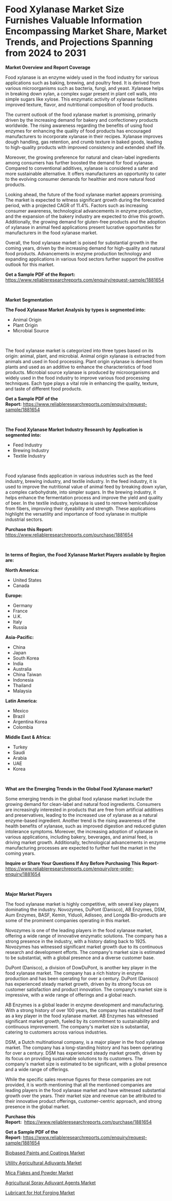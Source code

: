<p><h1>Food Xylanase Market Size Furnishes Valuable Information Encompassing Market Share, Market Trends, and Projections Spanning from 2024 to 2031</h1></p><p><strong>Market Overview and Report Coverage</strong></p>
<p><p>Food xylanase is an enzyme widely used in the food industry for various applications such as baking, brewing, and poultry feed. It is derived from various microorganisms such as bacteria, fungi, and yeast. Xylanase helps in breaking down xylan, a complex sugar present in plant cell walls, into simple sugars like xylose. This enzymatic activity of xylanase facilitates improved texture, flavor, and nutritional composition of food products.</p><p>The current outlook of the food xylanase market is promising, primarily driven by the increasing demand for bakery and confectionery products worldwide. The rising awareness regarding the benefits of using food enzymes for enhancing the quality of food products has encouraged manufacturers to incorporate xylanase in their recipes. Xylanase improves dough handling, gas retention, and crumb texture in baked goods, leading to high-quality products with improved consistency and extended shelf life.</p><p>Moreover, the growing preference for natural and clean-label ingredients among consumers has further boosted the demand for food xylanase. Compared to conventional additives, xylanase is considered a safer and more sustainable alternative. It offers manufacturers an opportunity to cater to the evolving consumer demands for healthier and more natural food products.</p><p>Looking ahead, the future of the food xylanase market appears promising. The market is expected to witness significant growth during the forecasted period, with a projected CAGR of 11.4%. Factors such as increasing consumer awareness, technological advancements in enzyme production, and the expansion of the bakery industry are expected to drive this growth. Additionally, the growing demand for gluten-free products and the adoption of xylanase in animal feed applications present lucrative opportunities for manufacturers in the food xylanase market.</p><p>Overall, the food xylanase market is poised for substantial growth in the coming years, driven by the increasing demand for high-quality and natural food products. Advancements in enzyme production technology and expanding applications in various food sectors further support the positive outlook for this market.</p></p>
<p><strong>Get a Sample PDF of the Report:</strong> <a href="https://www.reliableresearchreports.com/enquiry/request-sample/1881654">https://www.reliableresearchreports.com/enquiry/request-sample/1881654</a></p>
<p>&nbsp;</p>
<p><strong>Market Segmentation</strong></p>
<p><strong>The Food Xylanase Market Analysis by types is segmented into:</strong></p>
<p><ul><li>Animal Origin</li><li>Plant Origin</li><li>Microbial Source</li></ul></p>
<p>&nbsp;</p>
<p><p>The food xylanase market is categorized into three types based on its origin: animal, plant, and microbial. Animal origin xylanase is extracted from animals and used in food processing. Plant origin xylanase is derived from plants and used as an additive to enhance the characteristics of food products. Microbial source xylanase is produced by microorganisms and widely used in the food industry to improve various food processing techniques. Each type plays a vital role in enhancing the quality, texture, and taste of different food products.</p></p>
<p><strong>Get a Sample PDF of the Report:</strong>&nbsp;<a href="https://www.reliableresearchreports.com/enquiry/request-sample/1881654">https://www.reliableresearchreports.com/enquiry/request-sample/1881654</a></p>
<p>&nbsp;</p>
<p><strong>The Food Xylanase Market Industry Research by Application is segmented into:</strong></p>
<p><ul><li>Feed Industry</li><li>Brewing Industry</li><li>Textile Industry</li></ul></p>
<p>&nbsp;</p>
<p><p>Food xylanase finds application in various industries such as the feed industry, brewing industry, and textile industry. In the feed industry, it is used to improve the nutritional value of animal feed by breaking down xylan, a complex carbohydrate, into simpler sugars. In the brewing industry, it helps enhance the fermentation process and improve the yield and quality of beer. In the textile industry, xylanase is used to remove hemicellulose from fibers, improving their dyeability and strength. These applications highlight the versatility and importance of food xylanase in multiple industrial sectors.</p></p>
<p><strong>Purchase this Report:</strong>&nbsp; <a href="https://www.reliableresearchreports.com/purchase/1881654">https://www.reliableresearchreports.com/purchase/1881654</a></p>
<p>&nbsp;</p>
<p><strong>In terms of Region, the Food Xylanase Market Players available by Region are:</strong></p>
<p>
    <p> <strong> North America: </strong>
        <ul>
            <li>United States</li>
            <li>Canada</li>
        </ul>
        </p> 
    <p> <strong> Europe: </strong>
        <ul>
            <li>Germany</li>
            <li>France</li>
            <li>U.K.</li>
            <li>Italy</li>
            <li>Russia</li>
        </ul>
        </p> 
    <p> <strong> Asia-Pacific: </strong>
        <ul>
            <li>China</li>
            <li>Japan</li>
            <li>South Korea</li>
            <li>India</li>
            <li>Australia</li>
            <li>China Taiwan</li>
            <li>Indonesia</li>
            <li>Thailand</li>
            <li>Malaysia</li>
        </ul>
        </p> 
    <p> <strong> Latin America: </strong>
        <ul>
            <li>Mexico</li>
            <li>Brazil</li>
            <li>Argentina Korea</li>
            <li>Colombia</li>
        </ul>
        </p> 
    <p> <strong> Middle East & Africa: </strong>
        <ul>
            <li>Turkey</li>
            <li>Saudi</li>
            <li>Arabia</li>
            <li>UAE</li>
            <li>Korea</li>
        </ul>
    </p>
    </p>
<p>&nbsp;</p>
<p><strong>What are the Emerging Trends in the Global Food Xylanase market?</strong></p>
<p><p>Some emerging trends in the global food xylanase market include the growing demand for clean-label and natural food ingredients. Consumers are increasingly interested in products that are free from artificial additives and preservatives, leading to the increased use of xylanase as a natural enzyme-based ingredient. Another trend is the rising awareness of the health benefits of xylanase, such as improved digestion and reduced gluten intolerance symptoms. Moreover, the increasing adoption of xylanase in various applications, including bakery, beverages, and animal feed, is driving market growth. Additionally, technological advancements in enzyme manufacturing processes are expected to further fuel the market in the coming years.</p></p>
<p><strong>Inquire or Share Your Questions If Any Before Purchasing This Report</strong>- <a href="https://www.reliableresearchreports.com/enquiry/pre-order-enquiry/1881654">https://www.reliableresearchreports.com/enquiry/pre-order-enquiry/1881654</a></p>
<p>&nbsp;</p>
<p><strong>Major Market Players</strong></p>
<p><p>The food xylanase market is highly competitive, with several key players dominating the industry. Novozymes, DuPont (Danisco), AB Enzymes, DSM, Aum Enzymes, BASF, Kemin, Yiduoli, Adisseo, and Longda Bio-products are some of the prominent companies operating in this market.</p><p>Novozymes is one of the leading players in the food xylanase market, offering a wide range of innovative enzymatic solutions. The company has a strong presence in the industry, with a history dating back to 1925. Novozymes has witnessed significant market growth due to its continuous research and development efforts. The company's market size is estimated to be substantial, with a global presence and a diverse customer base.</p><p>DuPont (Danisco), a division of DowDuPont, is another key player in the food xylanase market. The company has a rich history in enzyme production and has been operating for over a century. DuPont (Danisco) has experienced steady market growth, driven by its strong focus on customer satisfaction and product innovation. The company's market size is impressive, with a wide range of offerings and a global reach.</p><p>AB Enzymes is a global leader in enzyme development and manufacturing. With a strong history of over 100 years, the company has established itself as a key player in the food xylanase market. AB Enzymes has witnessed significant market growth, fueled by its commitment to sustainability and continuous improvement. The company's market size is substantial, catering to customers across various industries.</p><p>DSM, a Dutch multinational company, is a major player in the food xylanase market. The company has a long-standing history and has been operating for over a century. DSM has experienced steady market growth, driven by its focus on providing sustainable solutions to its customers. The company's market size is estimated to be significant, with a global presence and a wide range of offerings.</p><p>While the specific sales revenue figures for these companies are not provided, it is worth mentioning that all the mentioned companies are leading players in the food xylanase market and have witnessed substantial growth over the years. Their market size and revenue can be attributed to their innovative product offerings, customer-centric approach, and strong presence in the global market.</p></p>
<p><strong>Purchase this Report:</strong>&nbsp;&nbsp;<a href="https://www.reliableresearchreports.com/purchase/1881654">https://www.reliableresearchreports.com/purchase/1881654</a></p>
<p></p>
<p><strong>Get a Sample PDF of the Report:</strong>&nbsp;<a href="https://www.reliableresearchreports.com/enquiry/request-sample/1881654">https://www.reliableresearchreports.com/enquiry/request-sample/1881654</a></p>
<p><p><a href="https://github.com/jonneygiverf/Market-Research-Report-List-2/blob/main/biobased-paints-and-coatings-market.md">Biobased Paints and Coatings Market</a></p><p><a href="https://github.com/grishafomin4852/Market-Research-Report-List-2/blob/main/utility-agricultural-adjuvants-market.md">Utility Agricultural Adjuvants Market</a></p><p><a href="https://github.com/abbypearson7765/Market-Research-Report-List-2/blob/main/mica-flakes-and-powder-market.md">Mica Flakes and Powder Market</a></p><p><a href="https://github.com/ruslanpoljakovrd177/Market-Research-Report-List-2/blob/main/agricultural-spray-adjuvant-agents-market.md">Agricultural Spray Adjuvant Agents Market</a></p><p><a href="https://github.com/dziulagalemab/Market-Research-Report-List-2/blob/main/lubricant-for-hot-forging-market.md">Lubricant for Hot Forging Market</a></p></p>